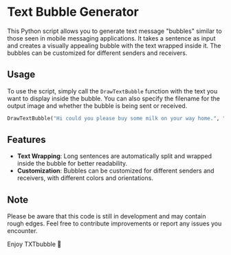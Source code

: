# Text Bubble Generator

This Python script allows you to generate text message "bubbles" similar to those seen in mobile messaging applications. It takes a sentence as input and creates a visually appealing bubble with the text wrapped inside it. The bubbles can be customized for different senders and receivers.

## Usage

To use the script, simply call the `DrawTextBubble` function with the text you want to display inside the bubble. You can also specify the filename for the output image and whether the bubble is being sent or received.

```python
DrawTextBubble("Hi could you please buy some milk on your way home.", "sender.png", transmition="Tx")
```

## Features

- **Text Wrapping**: Long sentences are automatically split and wrapped inside the bubble for better readability.
- **Customization**: Bubbles can be customized for different senders and receivers, with different colors and orientations.

## Note

Please be aware that this code is still in development and may contain rough edges. Feel free to contribute improvements or report any issues you encounter.

Enjoy TXTbubble 💬
